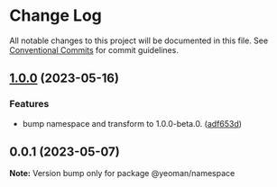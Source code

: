 # Change Log

All notable changes to this project will be documented in this file.
See [Conventional Commits](https://conventionalcommits.org) for commit guidelines.

## [1.0.0](https://github.com/yeoman/yeoman-api/compare/@yeoman/namespace@0.0.1...@yeoman/namespace@1.0.0) (2023-05-16)

### Features

- bump namespace and transform to 1.0.0-beta.0. ([adf653d](https://github.com/yeoman/yeoman-api/commit/adf653d7b8a794c93565d66301ed0bd1c1556bc8))

## 0.0.1 (2023-05-07)

**Note:** Version bump only for package @yeoman/namespace

